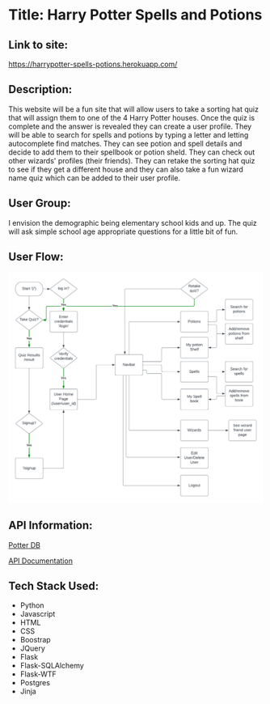 # Title: Harry Potter Spells and Potions

## Link to site: 
https://harrypotter-spells-potions.herokuapp.com/

## Description:
This website will be a fun site that will allow users to take a sorting hat quiz that will assign them to one of the 4 Harry Potter houses. Once the quiz is complete and the answer is revealed they can create a user profile. They will be able to search for spells and potions by typing a letter and letting autocomplete find matches. They can see potion and spell details and decide to add them to their spellbook or potion sheld. They can check out other wizards' profiles (their friends). They can retake the sorting hat quiz to see if they get a different house and they can also take a fun wizard name quiz which can be added to their user profile.
 
## User Group:
I envision the demographic being elementary school kids and up. The quiz will ask simple school age appropriate questions for a little bit of fun.  

## User Flow:
![User Flow](/static/for_read_me/userflows.png)


## API Information:
[Potter DB](https://potterdb.com/)

[API Documentation](https://docs.potterdb.com/)
 

## Tech Stack Used:
* Python
* Javascript
* HTML
* CSS
* Boostrap
* JQuery
* Flask
* Flask-SQLAlchemy
* Flask-WTF
* Postgres
* Jinja
